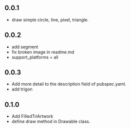 ## 0.0.1

- draw simple circle, line, pixel, triangle.

## 0.0.2

- add segment
- fix broken image in readme.md
- support_platforms = all

## 0.0.3

- Add more detail to the description field of pubspec.yaml.
- add trigon

## 0.1.0

- Add FilledTriArtwork
- define draw method in Drawable class.